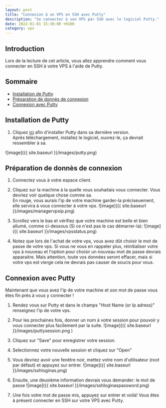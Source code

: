 ```yaml
---
layout: post
title: "Connexion à un VPS en SSH avec Putty"
description: "Se connecter à son VPS par SSH avec le logiciel Putty."
date: 2022-01-01 15:30:00 +0100
category: vps
---
```


## Introduction

 Lors de la lecture de cet article, vous allez apprendre comment vous connecter en SSH à votre VPS à l'aide de Putty.

## Sommaire
- [Installation de Putty](#installation-de-putty)
- [Préparation de donnès de connexion](#preparation-de-donnès-de-connexion)
- [Connexion avec Putty](#connexion-avec-putty)

## Installation de Putty

1) Cliquez [ici](https://the.earth.li/~sgtatham/putty/latest/x86/putty.exe) afin d'installer Putty dans sa dernière version.  
Après télèchargement, installez le logiciel, ouvrez-le, ça devrait ressembler à sa. 

![image]({{ site.baseurl }}/images/putty.png)

## Préparation de donnès de connexion

1) Connectez vous à votre espace client.
2) Cliquez sur la machine à la quelle vous souhaitais vous connecter. Vous devriez voir quelque chose comme sa.  
En rouge, vous aurais l'ip de votre machine garder-la préciseuement, elle servira à vous connecter à votre vps.
![image]({{ site.baseurl }}/images/managervpsip.png)

3) Scrollez vers le bas et vérifiez que votre machine est belle et bien allumé, comme ci-dessous (Si ce n'est pas le cas démarrer-la):
![image]({{ site.baseurl }}/images/vpsstatus.png)

4) Notez que lors de l'achat de votre vps, vous avez dût choisir le mot de passe de votre vps. Si vous ne vous en rappeler plus, réinitialiser votre vps à nouveau et l'option pour choisir un nouveau mot de passe devrais apparaitre. Mais attention, toute vos données seront effacer, mais si votre vps est vierge cela ne devrais pas causer de soucis pour vous.

## Connexion avec Putty

Maintenant que vous avez l'ip de votre machine et son mot de passe vous êtes fin près à vous y connecter !
1) Rendez vous sur Putty et dans le champs "Host Name (or Ip adress)" renseignez l'ip de votre vps.
2) Pour les prochaines fois, donner un nom à votre session pour pouvoir y vous connecter plus facilement par la suite.
![image]({{ site.baseurl }}/images/puttysession.png )
3) Cliquez sur "Save" pour enregistrer votre session.
4) Selectionnez votre nouvelle session et cliquez sur "Open"
5) Vous devriez avoir une fenêtre noir, mettez votre nom d'utilisateur (root par défaut) et appuyez sur entrer.
![image]({{ site.baseurl }}/images/sshloginas.png)

6) Ensuite, une deuxième information devrais vous demander: le mot de passe
![image]({{ site.baseurl }}/images/sshloginaspassword.png)

7) Une fois votre mot de passe mis, appuyez sur entrer et voilà! Vous êtes à présent connecter en SSH sur votre VPS avec Putty.
